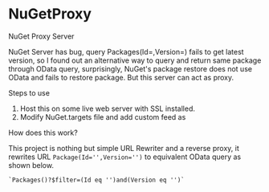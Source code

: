 # NuGetProxy
NuGet Proxy Server

NuGet Server has bug, query Packages(Id=,Version=) fails to get latest version, so I found out an alternative way to query and return same package through OData query, surprisingly, NuGet's package restore does not use OData and fails to restore package. But this server can act as proxy.

Steps to use

1. Host this on some live web server with SSL installed.
2. Modify NuGet.targets file and add custom feed as <PackageSource Include="https://yourserver.com/api/v2/" />

How does this work?

This project is nothing but simple URL Rewriter and a reverse proxy, it rewrites URL `Package(Id='',Version='')` to equivalent OData query as shown below.

    `Packages()?$filter=(Id eq '')and(Version eq '')`
    



